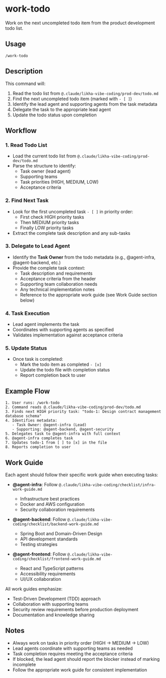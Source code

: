 # work-todo

Work on the next uncompleted todo item from the product development todo list.

## Usage

```
/work-todo
```

## Description

This command will:
1. Read the todo list from `@.claude/likha-vibe-coding/prod-dev/todo.md`
2. Find the next uncompleted todo item (marked with `- [ ]`)
3. Identify the lead agent and supporting agents from the task metadata
4. Delegate the task to the appropriate lead agent
5. Update the todo status upon completion

## Workflow

### 1. Read Todo List
- Load the current todo list from `@.claude/likha-vibe-coding/prod-dev/todo.md`
- Parse the structure to identify:
  - Task owner (lead agent)
  - Supporting teams
  - Task priorities (HIGH, MEDIUM, LOW)
  - Acceptance criteria

### 2. Find Next Task
- Look for the first uncompleted task `- [ ]` in priority order:
  - First check HIGH priority tasks
  - Then MEDIUM priority tasks
  - Finally LOW priority tasks
- Extract the complete task description and any sub-tasks

### 3. Delegate to Lead Agent
- Identify the **Task Owner** from the todo metadata (e.g., @agent-infra, @agent-backend, etc.)
- Provide the complete task context:
  - Task description and requirements
  - Acceptance criteria from the header
  - Supporting team collaboration needs
  - Any technical implementation notes
  - Reference to the appropriate work guide (see Work Guide section below)

### 4. Task Execution
- Lead agent implements the task
- Coordinates with supporting agents as specified
- Validates implementation against acceptance criteria

### 5. Update Status
- Once task is completed:
  - Mark the todo item as completed `- [x]`
  - Update the todo file with completion status
  - Report completion back to user

## Example Flow

```
1. User runs: /work-todo
2. Command reads @.claude/likha-vibe-coding/prod-dev/todo.md
3. Finds next HIGH priority task: "todo-1: Design contract management database schema"
4. Identifies metadata:
   - Task Owner: @agent-infra (Lead)
   - Supporting: @agent-backend, @agent-security
5. Delegates task to @agent-infra with full context
6. @agent-infra completes task
7. Updates todo-1 from [ ] to [x] in the file
8. Reports completion to user
```

## Work Guide

Each agent should follow their specific work guide when executing tasks:

- **@agent-infra**: Follow `@.claude/likha-vibe-coding/checklist/infra-work-guide.md`
  - Infrastructure best practices
  - Docker and AWS configuration
  - Security collaboration requirements
  
- **@agent-backend**: Follow `@.claude/likha-vibe-coding/checklist/backend-work-guide.md`
  - Spring Boot and Domain-Driven Design
  - API development standards
  - Testing strategies
  
- **@agent-frontend**: Follow `@.claude/likha-vibe-coding/checklist/frontend-work-guide.md`
  - React and TypeScript patterns
  - Accessibility requirements
  - UI/UX collaboration

All work guides emphasize:
- Test-Driven Development (TDD) approach
- Collaboration with supporting teams
- Security review requirements before production deployment
- Documentation and knowledge sharing

## Notes

- Always work on tasks in priority order (HIGH → MEDIUM → LOW)
- Lead agents coordinate with supporting teams as needed
- Task completion requires meeting the acceptance criteria
- If blocked, the lead agent should report the blocker instead of marking incomplete
- Follow the appropriate work guide for consistent implementation